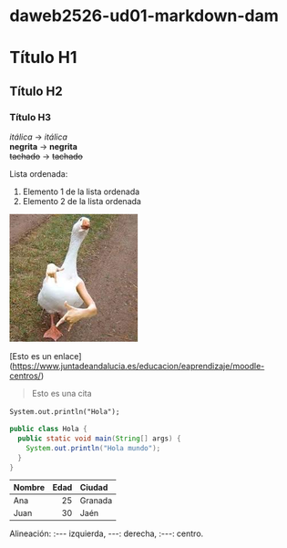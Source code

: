 # daweb2526-ud01-markdown-dam


# Título H1
## Título H2
### Título H3


*itálica*   → *itálica*  
**negrita** → **negrita**  
~~tachado~~ → ~~tachado~~

Lista ordenada:
1. Elemento 1 de la lista ordenada
2. Elemento 2 de la lista ordenada

![Esto es una imagen](descarga.jpeg)

[Esto es un enlace] (https://www.juntadeandalucia.es/educacion/eaprendizaje/moodle-centros/)

> Esto es una cita 


`System.out.println("Hola");`

```java
public class Hola {
  public static void main(String[] args) {
    System.out.println("Hola mundo");
  }
}
```

| Nombre | Edad | Ciudad   |
|:-------|----:|:----------|
| Ana    |  25 | Granada   |
| Juan   |  30 | Jaén      |
Alineación: :--- izquierda, ---: derecha, :---: centro.
